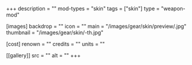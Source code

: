 +++
description = ""
mod-types = "skin"
tags = ["skin"]
type = "weapon-mod"

[images]
  backdrop = ""
  icon = ""
  main = "/images/gear/skin/preview/.jpg"
  thumbnail = "/images/gear/skin/-th.jpg"

[cost]
  renown = ""
  credits = ""
  units = ""

[[gallery]]
  src = ""
  alt = ""
+++
